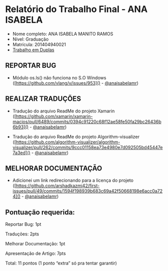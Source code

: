 # Relatório do Trabalho Final - ANA ISABELA

* Nome completo: ANA ISABELA MANITO RAMOS
* Nível: Graduação
* Matrícula: 201404940021
* [Trabalho em Duplas](https://drive.google.com/file/d/1g4adJ1Nd9iO6tzVXDhNYnZ65MH8GT1W1/view?usp=sharing)

## REPORTAR BUG
* Módulo os.ls() não funciona no S.O Windows ([https://github.com/vlang/v/issues/953]() - [@anaisabelamr]())

## REALIZAR TRADUÇÕES 
* Tradução do arquivo ReadMe do projeto Xamarin ([https://github.com/xamarin/xamarin-macios/pull/6489/commits/0394c91220c68f12ae58fe50fa29bc26436b6b93]() - [@anaisabelamr]())

* Tradução do arquivo ReadMe do projeto Algorithm-visualizer
([https://github.com/algorithm-visualizer/algorithm-visualizer/pull/262/commits/9ccc01158ea73e4980e7d092505bd45447e7a3ed]() - [@anaisabelamr]())

## MELHORAR DOCUMENTAÇÃO
* Adicionei um link redirecionando para a licença do projeto ([https://github.com/arshadkazmi42/first-issues/pull/49/commits/1594f198939b683c69a42f50668198e6acc0a724]() - [@anaisabelamr]())

## Pontuação requerida:
Reportar Bug: 1pt

Traduções: 2pts

Melhorar Documentação: 1pt

Apresentação de Artigo: 7pts

Total: 11 pontos (1 ponto “extra” só pra tentar garantir)
